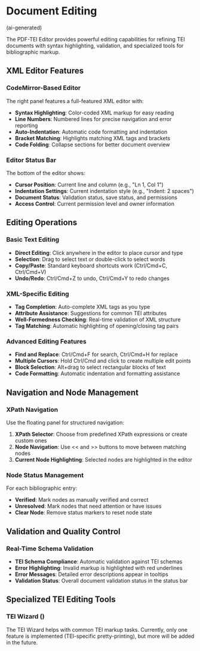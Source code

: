# Document Editing

(ai-generated)

The PDF-TEI Editor provides powerful editing capabilities for refining TEI documents with syntax highlighting, validation, and specialized tools for bibliographic markup.

## XML Editor Features

### CodeMirror-Based Editor

The right panel features a full-featured XML editor with:

- **Syntax Highlighting**: Color-coded XML markup for easy reading
- **Line Numbers**: Numbered lines for precise navigation and error reporting  
- **Auto-Indentation**: Automatic code formatting and indentation
- **Bracket Matching**: Highlights matching XML tags and brackets
- **Code Folding**: Collapse sections for better document overview

### Editor Status Bar

The bottom of the editor shows:

- **Cursor Position**: Current line and column (e.g., "Ln 1, Col 1")
- **Indentation Settings**: Current indentation style (e.g., "Indent: 2 spaces")
- **Document Status**: Validation status, save status, and permissions
- **Access Control**: Current permission level and owner information

## Editing Operations

### Basic Text Editing

- **Direct Editing**: Click anywhere in the editor to place cursor and type
- **Selection**: Drag to select text or double-click to select words
- **Copy/Paste**: Standard keyboard shortcuts work (Ctrl/Cmd+C, Ctrl/Cmd+V)
- **Undo/Redo**: Ctrl/Cmd+Z to undo, Ctrl/Cmd+Y to redo changes

### XML-Specific Editing

- **Tag Completion**: Auto-complete XML tags as you type
- **Attribute Assistance**: Suggestions for common TEI attributes
- **Well-Formedness Checking**: Real-time validation of XML structure
- **Tag Matching**: Automatic highlighting of opening/closing tag pairs

### Advanced Editing Features

- **Find and Replace**: Ctrl/Cmd+F for search, Ctrl/Cmd+H for replace
- **Multiple Cursors**: Hold Ctrl/Cmd and click to create multiple edit points
- **Block Selection**: Alt+drag to select rectangular blocks of text
- **Code Formatting**: Automatic indentation and formatting assistance

## Navigation and Node Management

### XPath Navigation

Use the floating panel for structured navigation:

1. **XPath Selector**: Choose from predefined XPath expressions or create custom ones
2. **Node Navigation**: Use << and >> buttons to move between matching nodes
3. **Current Node Highlighting**: Selected nodes are highlighted in the editor

### Node Status Management

For each bibliographic entry:

- **Verified**: Mark nodes as manually verified and correct
- **Unresolved**: Mark nodes that need attention or have issues
- **Clear Node**: Remove status markers to reset node state

## Validation and Quality Control

### Real-Time Schema Validation

- **TEI Schema Compliance**: Automatic validation against TEI schemas
- **Error Highlighting**: Invalid markup is highlighted with red underlines
- **Error Messages**: Detailed error descriptions appear in tooltips
- **Validation Status**: Overall document validation status in the status bar

## Specialized TEI Editing Tools

### TEI Wizard (<sl-icon name="magic"></sl-icon>)

The TEI Wizard helps with common TEI markup tasks. Currently, only one feature is implemented (TEI-specific pretty-printing), but more will be added in the future.
